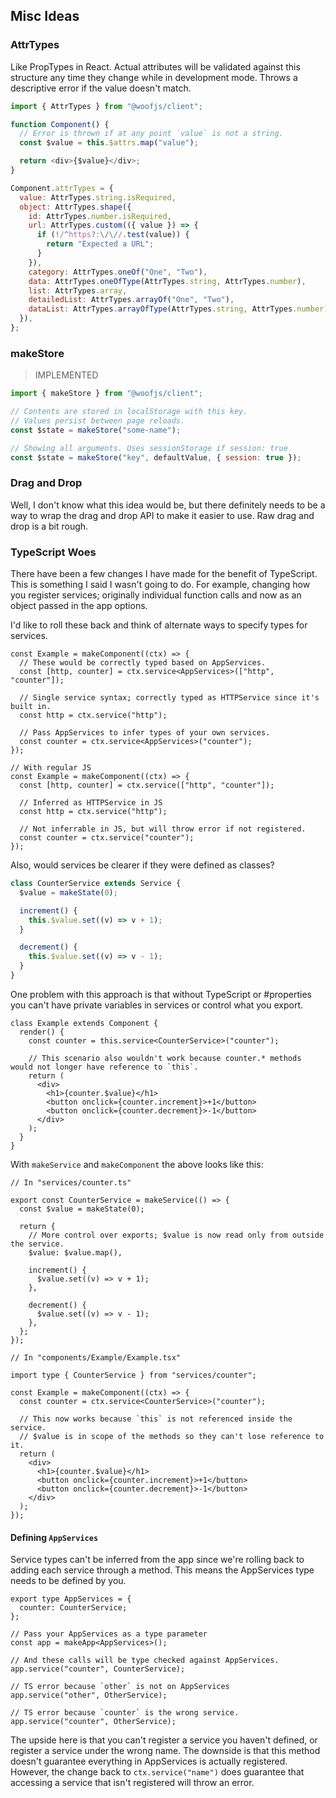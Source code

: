 ## Misc Ideas

### AttrTypes

Like PropTypes in React. Actual attributes will be validated against this structure any time they change while in development mode. Throws a descriptive error if the value doesn't match.

```js
import { AttrTypes } from "@woofjs/client";

function Component() {
  // Error is thrown if at any point `value` is not a string.
  const $value = this.$attrs.map("value");

  return <div>{$value}</div>;
}

Component.attrTypes = {
  value: AttrTypes.string.isRequired,
  object: AttrTypes.shape({
    id: AttrTypes.number.isRequired,
    url: AttrTypes.custom(({ value }) => {
      if (!/^https?:\/\//.test(value)) {
        return "Expected a URL";
      }
    }),
    category: AttrTypes.oneOf("One", "Two"),
    data: AttrTypes.oneOfType(AttrTypes.string, AttrTypes.number),
    list: AttrTypes.array,
    detailedList: AttrTypes.arrayOf("One", "Two"),
    dataList: AttrTypes.arrayOfType(AttrTypes.string, AttrTypes.number),
  }),
};
```

### makeStore

> IMPLEMENTED

```js
import { makeStore } from "@woofjs/client";

// Contents are stored in localStorage with this key.
// Values persist between page reloads.
const $state = makeStore("some-name");

// Showing all arguments. Uses sessionStorage if session: true
const $state = makeStore("key", defaultValue, { session: true });
```

### Drag and Drop

Well, I don't know what this idea would be, but there definitely needs to be a way to wrap the drag and drop API to make it easier to use. Raw drag and drop is a bit rough.

### TypeScript Woes

There have been a few changes I have made for the benefit of TypeScript. This is something I said I wasn't going to do. For example, changing how you register services; originally individual function calls and now as an object passed in the app options.

I'd like to roll these back and think of alternate ways to specify types for services.

```tsx
const Example = makeComponent((ctx) => {
  // These would be correctly typed based on AppServices.
  const [http, counter] = ctx.service<AppServices>(["http", "counter"]);

  // Single service syntax; correctly typed as HTTPService since it's built in.
  const http = ctx.service("http");

  // Pass AppServices to infer types of your own services.
  const counter = ctx.service<AppServices>("counter");
});

// With regular JS
const Example = makeComponent((ctx) => {
  const [http, counter] = ctx.service(["http", "counter"]);

  // Inferred as HTTPService in JS
  const http = ctx.service("http");

  // Not inferrable in JS, but will throw error if not registered.
  const counter = ctx.service("counter");
});
```

Also, would services be clearer if they were defined as classes?

```js
class CounterService extends Service {
  $value = makeState(0);

  increment() {
    this.$value.set((v) => v + 1);
  }

  decrement() {
    this.$value.set((v) => v - 1);
  }
}
```

One problem with this approach is that without TypeScript or #properties you can't have private variables in services or control what you export.

```tsx
class Example extends Component {
  render() {
    const counter = this.service<CounterService>("counter");

    // This scenario also wouldn't work because counter.* methods would not longer have reference to `this`.
    return (
      <div>
        <h1>{counter.$value}</h1>
        <button onclick={counter.increment}>+1</button>
        <button onclick={counter.decrement}>-1</button>
      </div>
    );
  }
}
```

With `makeService` and `makeComponent` the above looks like this:

```tsx
// In "services/counter.ts"

export const CounterService = makeService(() => {
  const $value = makeState(0);

  return {
    // More control over exports; $value is now read only from outside the service.
    $value: $value.map(),

    increment() {
      $value.set((v) => v + 1);
    },

    decrement() {
      $value.set((v) => v - 1);
    },
  };
});

// In "components/Example/Example.tsx"

import type { CounterService } from "services/counter";

const Example = makeComponent((ctx) => {
  const counter = ctx.service<CounterService>("counter");

  // This now works because `this` is not referenced inside the service.
  // $value is in scope of the methods so they can't lose reference to it.
  return (
    <div>
      <h1>{counter.$value}</h1>
      <button onclick={counter.increment}>+1</button>
      <button onclick={counter.decrement}>-1</button>
    </div>
  );
});
```

#### Defining `AppServices`

Service types can't be inferred from the app since we're rolling back to adding each service through a method. This means the AppServices type needs to be defined by you.

```tsx
export type AppServices = {
  counter: CounterService;
};

// Pass your AppServices as a type parameter
const app = makeApp<AppServices>();

// And these calls will be type checked against AppServices.
app.service("counter", CounterService);

// TS error because `other` is not on AppServices
app.service("other", OtherService);

// TS error because `counter` is the wrong service.
app.service("counter", OtherService);
```

The upside here is that you can't register a service you haven't defined, or register a service under the wrong name. The downside is that this method doesn't guarantee everything in AppServices is actually registered. However, the change back to `ctx.service("name")` does guarantee that accessing a service that isn't registered will throw an error.

